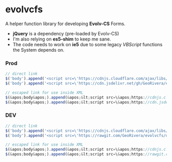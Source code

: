 # evolvcfs

A helper function library for developing **Evolv-CS** Forms.
+ **jQuery** is a dependency (pre-loaded by Evolv-CS)
+ I'm also relying on **es5-shim** to keep me sane.
+ The code needs to work on **ie5** due to some legacy *VBScript* functions the System depends on.


### Prod
```javascript
// direct link
$('body').append('<script src=\'https://cdnjs.cloudflare.com/ajax/libs/es5-shim/4.5.7/es5-shim.min.js\'></script>');
$('body').append('<script src=\'https://cdn.jsdelivr.net/gh/GeoRivera/evolvcfs@1/lib/evolvcfs.min.js\'></script>');

// escaped link for use inside XML
$(&apos;body&apos;).append(&apos;&lt;script src=\&apos;https://cdnjs.cloudflare.com/ajax/libs/es5-shim/4.5.7/es5-shim.min.js\&apos;&gt;&lt;/script&gt;&apos;);
$(&apos;body&apos;).append(&apos;&lt;script src=\&apos;https://cdn.jsdelivr.net/gh/GeoRivera/evolvcfs@1/lib/evolvcfs.min.js\&apos;&gt;&lt;/script&gt;&apos;);
```


### DEV
```javascript
// direct link
$('body').append('<script src=\'https://cdnjs.cloudflare.com/ajax/libs/es5-shim/4.5.7/es5-shim.min.js\'></script>');
$('body').append('<script src=\'https://rawgit.com/GeoRivera/evolvcfs/dev/lib/evolvcfs.min.js\'></script>');

// escaped link for use inside XML
$(&apos;body&apos;).append(&apos;&lt;script src=\&apos;https://cdnjs.cloudflare.com/ajax/libs/es5-shim/4.5.7/es5-shim.min.js\&apos;&gt;&lt;/script&gt;&apos;);
$(&apos;body&apos;).append(&apos;&lt;script src=\&apos;https://rawgit.com/GeoRivera/evolvcfs/dev/lib/evolvcfs.min.js\&apos;&gt;&lt;/script&gt;&apos;);
```

